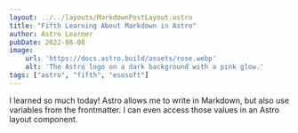 ```yaml
---
layout: ../../layouts/MarkdownPostLayout.astro
title: "Fifth Learning About Markdown in Astro"
author: Astro Learner
pubDate: 2022-08-08
image:
    url: 'https://docs.astro.build/assets/rose.webp'
    alt: 'The Astro logo on a dark background with a pink glow.'
tags: ["astro", "fifth", "esosoft"]
---
```

I learned so much today! Astro allows me to write in Markdown, but also use variables from the frontmatter. I can even access those values in an Astro layout component.